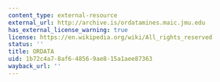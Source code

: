 ```yaml
---
content_type: external-resource
external_url: http://archive.is/ordatamines.maic.jmu.edu
has_external_license_warning: true
license: https://en.wikipedia.org/wiki/All_rights_reserved
status: ''
title: ORDATA
uid: 1b72c4a7-8af6-4856-9ae8-15a1aee87363
wayback_url: ''
---
```

